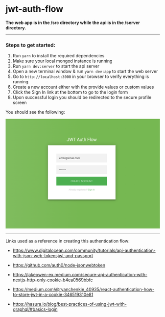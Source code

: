 # jwt-auth-flow

**The web app is in the /src directory while the api is in the /server directory.**

---

### Steps to get started:

1. Run `yarn` to install the required dependencies
2. Make sure your local mongod instance is running
3. Run `yarn dev:server` to start the api server
4. Open a new terminal window & run `yarn dev:app` to start the web server
5. Go to `http://localhost:3000` in your browser to verify everything is running
6. Create a new account either with the provide values or custom values
7. Click the Sign In link at the bottom to go to the login form
8. Upon successful login you should be redirected to the secure profile screen

You should see the following:

![alt text](example.png)

---

Links used as a reference in creating this authentication flow:

- https://www.digitalocean.com/community/tutorials/api-authentication-with-json-web-tokensjwt-and-passport
  
- https://github.com/auth0/node-jsonwebtoken

- https://jakeowen-ex.medium.com/secure-api-authentication-with-nextjs-http-only-cookie-b4ea0569bbfc

- https://medium.com/@ryanchenkie_40935/react-authentication-how-to-store-jwt-in-a-cookie-346519310e81

- https://hasura.io/blog/best-practices-of-using-jwt-with-graphql/#basics-login

